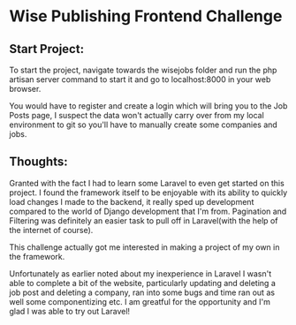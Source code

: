 # Wise Publishing Frontend Challenge 

## Start Project:
To start the project, navigate towards the wisejobs folder and run the php artisan server command to start it and go to localhost:8000 in your web browser.

You would have to register and create a login which will bring you to the Job Posts page, I suspect the data won't actually carry over from my local environment to git so you'll have to manually create some companies and jobs. 


## Thoughts:
Granted with the fact I had to learn some Laravel to even get started on this project. I found the framework itself to be enjoyable with its ability to quickly load changes I made to the backend, it really sped up development compared to the world of Django development that I'm from. Pagination and Filtering was definitely an easier task to pull off in Laravel(with the help of the internet of course).

This challenge actually got me interested in making a project of my own in the framework.

Unfortunately as earlier noted about my inexperience in Laravel I wasn't able to complete a bit of the website, particularly updating and deleting a job post and deleting a company, ran into some bugs and time ran out as well some componentizing etc. I am greatful for the opportunity and I'm glad I was able to try out Laravel!

